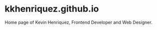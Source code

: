 kkhenriquez.github.io
=====================

Home page of Kevin Henriquez, Frontend Developer and Web Designer.
